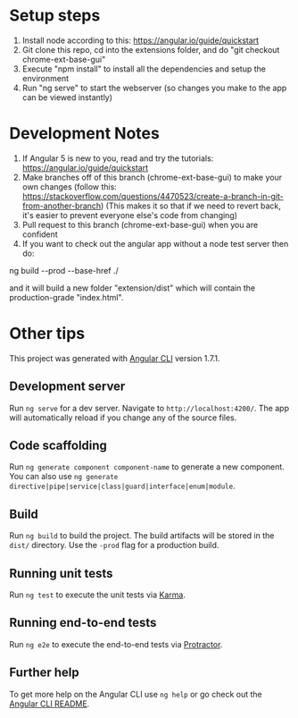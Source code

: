 
# Setup steps

1. Install node according to this: https://angular.io/guide/quickstart
2. Git clone this repo, cd into the extensions folder, and do "git checkout chrome-ext-base-gui"
3. Execute "npm install" to install all the dependencies and setup the environment
4. Run "ng serve" to start the webserver (so changes you make to the app can be viewed instantly)

# Development Notes

1. If Angular 5 is new to you, read and try the tutorials: https://angular.io/guide/quickstart
2. Make branches off of this branch (chrome-ext-base-gui) to make your own changes (follow this: https://stackoverflow.com/questions/4470523/create-a-branch-in-git-from-another-branch)
(This makes it so that if we need to revert back, it's easier to prevent everyone else's code from changing)
3. Pull request to this branch (chrome-ext-base-gui) when you are confident
4. If you want to check out the angular app without a node test server then do:

ng build --prod --base-href ./

and it will build a new folder "extension/dist" which will contain the production-grade "index.html".

# Other tips

This project was generated with [Angular CLI](https://github.com/angular/angular-cli) version 1.7.1.

## Development server

Run `ng serve` for a dev server. Navigate to `http://localhost:4200/`. The app will automatically reload if you change any of the source files.

## Code scaffolding

Run `ng generate component component-name` to generate a new component. You can also use `ng generate directive|pipe|service|class|guard|interface|enum|module`.

## Build

Run `ng build` to build the project. The build artifacts will be stored in the `dist/` directory. Use the `-prod` flag for a production build.

## Running unit tests

Run `ng test` to execute the unit tests via [Karma](https://karma-runner.github.io).

## Running end-to-end tests

Run `ng e2e` to execute the end-to-end tests via [Protractor](http://www.protractortest.org/).

## Further help

To get more help on the Angular CLI use `ng help` or go check out the [Angular CLI README](https://github.com/angular/angular-cli/blob/master/README.md).
